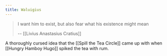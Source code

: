 ```yaml
---
title: Waluigius
---
```

> I want him to exist, but also fear what his existence might mean
>
>-- [[Livius Anastasius Cratius]] 
    
A thoroughly cursed idea that the [[Spill the Tea Circle]] came up with when [[Hungry Hamboy Hugo]] spiked the tea with rum. 